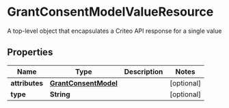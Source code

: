 

# GrantConsentModelValueResource

A top-level object that encapsulates a Criteo API response for a single value

## Properties

| Name | Type | Description | Notes |
|------------ | ------------- | ------------- | -------------|
|**attributes** | [**GrantConsentModel**](GrantConsentModel.md) |  |  [optional] |
|**type** | **String** |  |  [optional] |



